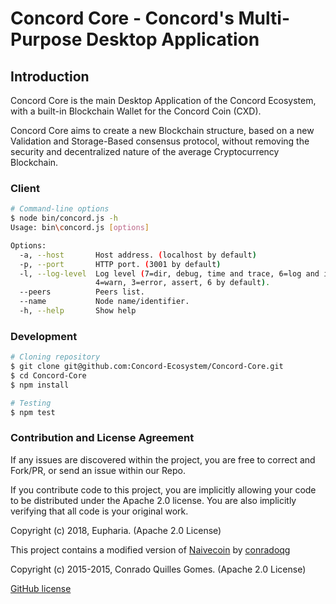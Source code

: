 # Concord Core - Concord's Multi-Purpose Desktop Application

## Introduction

Concord Core is the main Desktop Application of the Concord Ecosystem, with a built-in Blockchain Wallet for the Concord Coin (CXD).

Concord Core aims to create a new Blockchain structure, based on a new Validation and Storage-Based consensus protocol, without removing the security and decentralized nature of the average Cryptocurrency Blockchain.


### Client

```sh
# Command-line options
$ node bin/concord.js -h
Usage: bin\concord.js [options]

Options:
  -a, --host       Host address. (localhost by default)
  -p, --port       HTTP port. (3001 by default)
  -l, --log-level  Log level (7=dir, debug, time and trace, 6=log and info,
                   4=warn, 3=error, assert, 6 by default).
  --peers          Peers list.                                           [array]
  --name           Node name/identifier.
  -h, --help       Show help                                           [boolean]
```

### Development

```sh
# Cloning repository
$ git clone git@github.com:Concord-Ecosystem/Concord-Core.git
$ cd Concord-Core
$ npm install

# Testing
$ npm test
```

### Contribution and License Agreement

If any issues are discovered within the project, you are free to correct and Fork/PR, or send an issue within our Repo.

If you contribute code to this project, you are implicitly allowing your code
to be distributed under the Apache 2.0 license. You are also implicitly verifying that
all code is your original work.

Copyright (c) 2018, Eupharia. (Apache 2.0 License)

This project contains a modified version of [Naivecoin](https://github.com/conradoqg/naivecoin) by [conradoqg](https://github.com/conradoqg)

Copyright (c) 2015-2015, Conrado Quilles Gomes. (Apache 2.0 License)

[GitHub license](https://github.com/Concord-Ecosystem/Concord-Core/blob/master/LICENSE)
